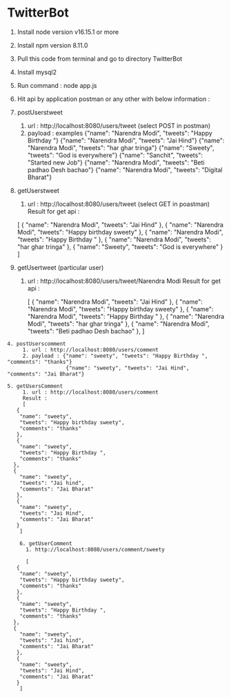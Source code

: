 # TwitterBot

1. Install node version v16.15.1  or more
2. Install npm version 8.11.0
3. Pull this code from terminal and go to directory TwitterBot
4. Install mysql2
5. Run command : node app.js
6. Hit api by application postman or any other with below information : 
  1. postUserstweet
     1.  url : http://localhost:8080/users/tweet  (select POST in postman)
     2. payload : examples
                  {"name": "Narendra Modi", "tweets": "Happy Birthday "}
                  {"name": "Narendra Modi", "tweets": "Jai Hind"}
                  {"name": "Narendra Modi", "tweets": "har ghar tringa"}
                  {"name": "Sweety", "tweets": "God is everywhere"}
                  {"name": "Sanchit", "tweets": "Started new Job"}
                  {"name": "Narendra Modi", "tweets": "Beti padhao Desh bachao"}
                  {"name": "Narendra Modi", "tweets": "Digital Bharat"}

  2.  getUserstweet
       1. url : http://localhost:8080/users/tweet   (select GET in poastman)
       Result for get api : 

       [
       {
        "name": "Narendra Modi",
        "tweets": "Jai Hind"
       },
       {
        "name": "Narendra Modi",
        "tweets": "Happy birthday sweety"
       },
       {
        "name": "Narendra Modi",
        "tweets": "Happy Birthday "
       },
       {
        "name": "Narendra Modi",
        "tweets": "har ghar tringa"
       },
       {
        "name": "Sweety",
        "tweets": "God is everywhere"
       }
      ]

   3. getUsertweet (particular user)
       1. url : http://localhost:8080/users/tweet/Narendra Modi
          Result for get api : 

          [
           {
             "name": "Narendra Modi",
              "tweets": "Jai Hind"
            },
            {
              "name": "Narendra Modi",
              "tweets": "Happy birthday sweety"
            },
             {
               "name": "Narendra Modi",
                "tweets": "Happy Birthday "
             },
              {
                 "name": "Narendra Modi",
                 "tweets": "har ghar tringa"
              },
              {
                  "name": "Narendra Modi",
                   "tweets": "Beti padhao Desh bachao"
                },
              ]

    4. postUserscomment 
         1. url : http://localhost:8080/users/comment
         2. payload : {"name": "sweety", "tweets": "Happy Birthday ", "comments": "thanks"}
                       {"name": "sweety", "tweets": "Jai Hind", "comments": "Jai Bharat"}

    5. getUsersComment
         1. url : http://localhost:8080/users/comment
         Result :
         [
       {
        "name": "sweety",
        "tweets": "Happy birthday sweety",
        "comments": "thanks"
       },
       {
        "name": "sweety",
        "tweets": "Happy Birthday ",
        "comments": "thanks"
      },
      {
        "name": "sweety",
        "tweets": "Jai hind",
        "comments": "Jai Bharat"
       },
       {
        "name": "sweety",
        "tweets": "Jai Hind",
        "comments": "Jai Bharat"
       }
        ]

        6. getUserComment 
          1. http://localhost:8080/users/comment/sweety

          [
       {
        "name": "sweety",
        "tweets": "Happy birthday sweety",
        "comments": "thanks"
       },
       {
        "name": "sweety",
        "tweets": "Happy Birthday ",
        "comments": "thanks"
      },
      {
        "name": "sweety",
        "tweets": "Jai hind",
        "comments": "Jai Bharat"
       },
       {
        "name": "sweety",
        "tweets": "Jai Hind",
        "comments": "Jai Bharat"
       }
        ]

